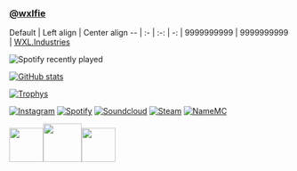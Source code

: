 ### [@wxlfie](https://discord.com/users/714978777830129725)

Default | Left align | Center align
-- | :- | :-: | -: |
9999999999 | 9999999999 | [WXL.Industries](https://discord.gg/3MRhPTmWjM)

![Spotify recently played](https://spotify-recently-played-readme.vercel.app/api?user=31hdl67gyqtxnzvkzgsyrgf7s6cy&count=1)

[![GitHub stats](https://github-readme-stats.vercel.app/api?username=wxlfie646&show_icons=true&theme=midnight-purple)](https://github.com/anuraghazra/github-readme-stats)

[![Trophys](https://github-profile-trophy.vercel.app/?username=wxlfie646&theme=dracula&no-bg=true&no-frame=true&row=1&column=4)](https://github.com/ryo-ma/github-profile-trophy)

[![Instagram](https://img.shields.io/badge/Instagram-000000?style=for-the-badge&logo=Instagram&logoColor=white)](https://www.instagram.com/wxlfie646/)
[![Spotify](https://img.shields.io/badge/Spotify-000000?style=for-the-badge&logo=Spotify&logoColor=white)](https://open.spotify.com/user/31hdl67gyqtxnzvkzgsyrgf7s6cy?si=0933c1f87e794c5b&nd=1)
[![Soundcloud](https://img.shields.io/badge/SoundCloud-000000?style=for-the-badge&logo=SoundCloud&logoColor=white)](https://soundcloud.com/wxlfie646)
[![Steam](https://img.shields.io/badge/Steam-000000?style=for-the-badge&logo=Steam&logoColor=white)](https://steamcommunity.com/profiles/76561199099186667)
[![NameMC](https://img.shields.io/badge/NameMC-000000?style=for-the-badge&logo=NameMC&logoColor=white)](https://namemc.com/profile/Wxlfie646)

<img src="https://images-wixmp-ed30a86b8c4ca887773594c2.wixmp.com/i/a55359db-8be9-4150-8c22-c4f54b6dfc96/df1d241-485b9236-f0ac-4804-a77d-6495d852801d.png/v1/fit/w_404,h_455/c_language___black_icon_by_therealtamuno_df1d241-375w-2x.png" width="61"><img src="https://simpleicons.org/icons/cplusplus.svg" width="69"><img src="https://static-00.iconduck.com/assets.00/c-icon-455x512-nnvx09v8.png" width="61">

